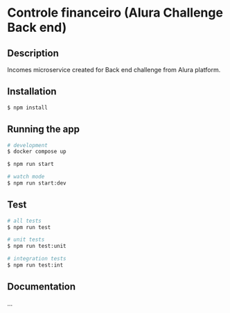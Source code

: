 # Controle financeiro (Alura Challenge Back end)
## Description

Incomes microservice created for Back end challenge from Alura platform. 

## Installation

```bash
$ npm install
```

## Running the app

```bash
# development
$ docker compose up

$ npm run start

# watch mode
$ npm run start:dev
```

## Test

```bash
# all tests
$ npm run test

# unit tests
$ npm run test:unit

# integration tests
$ npm run test:int
```
## Documentation

...

